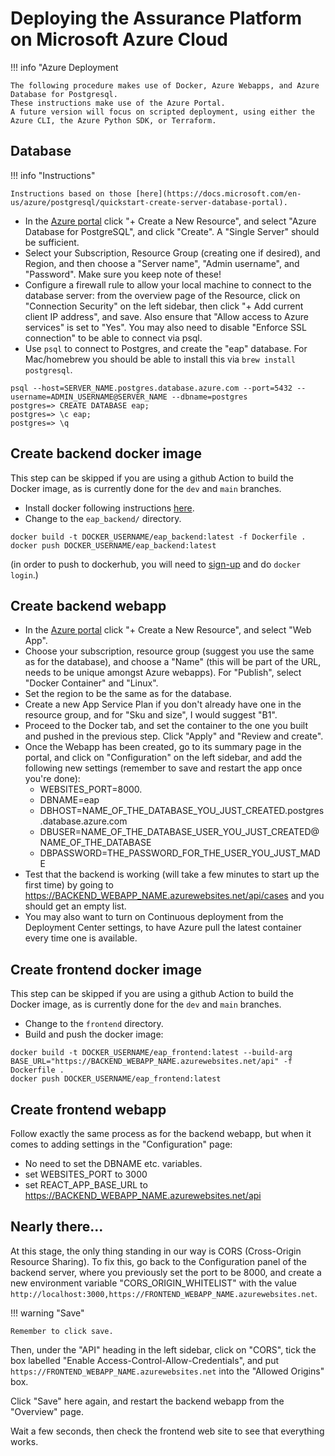# Deploying the Assurance Platform on Microsoft Azure Cloud 

!!! info "Azure Deployment

    The following procedure makes use of Docker, Azure Webapps, and Azure Database for Postgresql.
    These instructions make use of the Azure Portal. 
    A future version will focus on scripted deployment, using either the Azure CLI, the Azure Python SDK, or Terraform.

## Database

!!! info "Instructions"

    Instructions based on those [here](https://docs.microsoft.com/en-us/azure/postgresql/quickstart-create-server-database-portal).

- In the [Azure portal](https://portal.azure.com) click "+ Create a New Resource", and select "Azure Database for PostgreSQL", and click "Create".  A "Single Server" should be sufficient.
- Select your Subscription, Resource Group (creating one if desired), and Region, and then choose a "Server name", "Admin username", and "Password".   Make sure you keep note of these!
- Configure a firewall rule to allow your local machine to connect to the database server: from the overview page of the Resource, click on "Connection Security" on the left sidebar, then click "+ Add current client IP address", and save.  Also ensure that "Allow access to Azure services" is set to "Yes".  You may also need to disable "Enforce SSL connection" to be able to connect via psql.
- Use `psql` to connect to Postgres, and create the "eap" database.  For Mac/homebrew you should be able to install this via `brew install postgresql`.

```shell
psql --host=SERVER_NAME.postgres.database.azure.com --port=5432 --username=ADMIN_USERNAME@SERVER_NAME --dbname=postgres
postgres=> CREATE DATABASE eap;
postgres=> \c eap;
postgres=> \q
```

## Create backend docker image

This step can be skipped if you are using a github Action to build the Docker image, as is currently done for the `dev` and `main` branches.

- Install docker following instructions [here](https://docs.docker.com/engine/install/).
- Change to the `eap_backend/` directory.

```shell
docker build -t DOCKER_USERNAME/eap_backend:latest -f Dockerfile .
docker push DOCKER_USERNAME/eap_backend:latest
```

(in order to push to dockerhub, you will need to [sign-up](https://hub.docker.com/signup) and do `docker login`.)

## Create backend webapp

- In the [Azure portal](https://portal.azure.com) click "+ Create a New Resource", and select "Web App".
- Choose your subscription, resource group (suggest you use the same as for the database), and choose a "Name" (this will be part of the URL, needs to be unique amongst Azure webapps).  For "Publish", select "Docker Container" and "Linux".
- Set the region to be the same as for the database.
- Create a new App Service Plan if you don't already have one in the resource group, and for "Sku and size", I would suggest "B1".
- Proceed to the Docker tab, and set the container to the one you built and pushed in the previous step. Click "Apply" and "Review and create".
- Once the Webapp has been created, go to its summary page in the portal, and click on "Configuration" on the left sidebar, and add the following new settings (remember to save and restart the app once you're done):
    - WEBSITES_PORT=8000.
    - DBNAME=eap
    - DBHOST=NAME_OF_THE_DATABASE_YOU_JUST_CREATED.postgres.database.azure.com
    - DBUSER=NAME_OF_THE_DATABASE_USER_YOU_JUST_CREATED@NAME_OF_THE_DATABASE
    - DBPASSWORD=THE_PASSWORD_FOR_THE_USER_YOU_JUST_MADE
- Test that the backend is working (will take a few minutes to start up the first time) by going to https://BACKEND_WEBAPP_NAME.azurewebsites.net/api/cases and you should get an empty list.
- You may also want to turn on Continuous deployment from the Deployment Center settings, to have Azure pull the latest container every time one is available.

## Create frontend docker image

This step can be skipped if you are using a github Action to build the Docker image, as is currently done for the `dev` and `main` branches.

- Change to the `frontend` directory.
- Build and push the docker image:

```shell
docker build -t DOCKER_USERNAME/eap_frontend:latest --build-arg BASE_URL="https://BACKEND_WEBAPP_NAME.azurewebsites.net/api" -f Dockerfile .
docker push DOCKER_USERNAME/eap_frontend:latest
```

## Create frontend webapp

Follow exactly the same process as for the backend webapp, but when it comes to adding settings in the "Configuration" page: 

- No need to set the DBNAME etc. variables.
- set WEBSITES_PORT to 3000
- set REACT_APP_BASE_URL to https://BACKEND_WEBAPP_NAME.azurewebsites.net/api

## Nearly there...

At this stage, the only thing standing in our way is CORS (Cross-Origin Resource Sharing).
To fix this, go back to the Configuration panel of the backend server, where you previously set the port to be 8000, and create a new environment variable "CORS_ORIGIN_WHITELIST" with the value `http://localhost:3000,https://FRONTEND_WEBAPP_NAME.azurewebsites.net`.

!!! warning "Save"

    Remember to click save.

Then, under the "API" heading in the left sidebar, click on "CORS", tick the box labelled "Enable Access-Control-Allow-Credentials", and put `https://FRONTEND_WEBAPP_NAME.azurewebsites.net` into the "Allowed Origins" box.

Click "Save" here again, and restart the backend webapp from the "Overview" page.

Wait a few seconds, then check the frontend web site to see that everything works.
